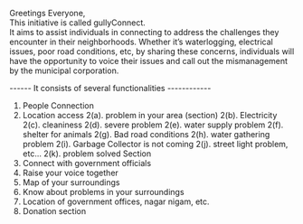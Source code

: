 Greetings Everyone,  
This initiative is called gullyConnect.  
It aims to assist individuals in connecting to address the challenges they encounter in their neighborhoods. Whether it’s waterlogging, electrical issues, poor road conditions, etc, by sharing these concerns, individuals will have the opportunity to voice their issues and call out the mismanagement by the municipal corporation.

------ It consists of several functionalities ------------

1. People Connection
2. Location access
2(a). problem in your area (section)
2(b). Electricity
2(c). cleaniness
2(d). severe problem
2(e). water supply problem
2(f). shelter for animals
2(g). Bad road conditions
2(h). water gathering problem
2(i). Garbage Collector is not coming
2(j). street light problem, etc...
2(k). problem solved Section
3. Connect with government officials
4. Raise your voice together
5. Map of your surroundings
6. Know about problems in your surroundings
7. Location of government offices, nagar nigam, etc.
8. Donation section

